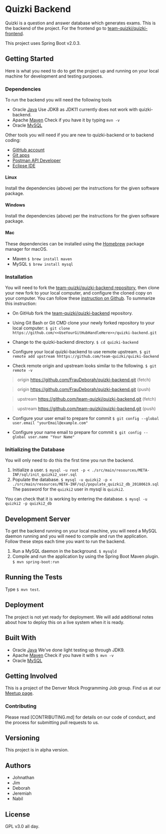 # Quizki Backend

Quizki is a question and answer database which generates exams. This is the backend of the project. For the frontend go to [team-quizki/quizki-frontend](https://github.com/team-quizki/quizki-frontend).

This project uses Spring Boot v2.0.3.

## Getting Started
Here is what you need to do to get the project up and running on your local machine for development and testing purposes.

### Dependencies
To run the backend you will need the following tools
* Oracle [Java](https://www.oracle.com/technetwork/java/javase/downloads/index.html) Use JDK8 as JDK11 currently does not work with quizki-backend.
* Apache [Maven](https://maven.apache.org/) Check if you have it by typing `mvn -v`
* Oracle [MySQL](https://www.mysql.com/)

Other tools you will need if you are new to quizki-backend or to backend coding:
* [GitHub account](https://github.com/)
* [Git apps](https://git-scm.com/downloads)
* [Postman API Developer](https://www.getpostman.com/)
* [Eclipse IDE](https://www.eclipse.org/)

#### Linux
Install the dependencies (above) per the instructions for the given software package.

#### Windows
Install the dependencies (above) per the instructions for the given software package.

#### Mac
These dependencies can be installed using the [Homebrew](https://brew.sh/) package manager for macOS.
* Maven `$ brew install maven`
* MySQL `$ brew install mysql`

### Installation
You will need to fork the [team-quizki/quizki-backend repository](https://github.com/team-quizki/quizki-backend), then clone your new fork to your local computer, and configure the cloned copy on your computer. You can follow these [instruction on Github](https://help.github.com/articles/fork-a-repo/). To summarize this instruction: 

- On GitHub fork the [team-quizki/quizki-backend](https://github.com/team-quizki/quizki-backend) repository.

- Using Git Bash or Git CMD clone your newly forked repository to your local computer:
    `$ git clone https://github.com/<<UseYourGitHubHandleHere>>/quizki-backend.git`

- Change to the quizki-backend directory. 
    `$ cd quizki-backend`
    
- Configure your local quizki-backend to use remote upstream. 
    `$ git remote add upstream hhttps://github.com/team-quizki/quizki-backend`  
    
- Check remote origin and upstream looks similar to the following.
    `$ git remote -v`
    
> origin  https://github.com/FrauDeborah/quizki-backend.git (fetch)

> origin  https://github.com/FrauDeborah/quizki-backend.git (push)

> upstream  https://github.com/team-quizki/quizki-backend.git (fetch)

> upstream  https://github.com/team-quizki/quizki-backend.git (push)
   
    
- Configure your user email to prepare for commit
    `$ git config --global user.email "yourEmail@example.com"` 
    
- Configure your name email to prepare for commit
    `$ git config --global user.name "Your Name"` 
  

### Initializing the Database
You will only need to do this the first time you run the backend.
  1. Initialize a user. `$ mysql -u root -p < ./src/main/resources/META-INF/sql/init_quizki2_user.sql`
  2. Populate the database. `$ mysql -u quizki2 -p < ./src/main/resources/META-INF/sql/populate_quizki2_db_20180619.sql` The password for the `quizki2` user in mysql is `quizki2`.

You can check that it is working by entering the database. `$ mysql -u quizki2 -p quizki2_db`

## Development Server
To get the backend running on your local machine, you will need a MySQL daemon running and you will need to compile and run the application. Follow these steps each time you want to run the backend.
  1. Run a MySQL daemon in the background. `$ mysqld`
  2. Compile and run the application by using the Spring Boot Maven plugin. `$ mvn spring-boot:run`

## Running the Tests

Type `$ mvn test`.

## Deployment

The project is not yet ready for deployment. We will add additional notes about how to deploy this on a live system when it is ready.

## Built With
* Oracle [Java](https://www.oracle.com/technetwork/java/javase/downloads/index.html) We've done light testing up through JDK9.
* Apache [Maven](https://maven.apache.org/) Check if you have it with `$ mvn -v`
* Oracle [MySQL](https://www.mysql.com/)

## Getting Involved

This is a project of the Denver Mock Programming Job group. Find us at our [Meetup page](https://www.meetup.com/Denver-Mock-Programming-Job-Meetup/).

### Contributing
Please read [CONTRIBUTING.md] for details on our code of conduct, and the process for submitting pull requests to us.

## Versioning

This project is in alpha version.

## Authors

* Johnathan
* Jim
* Deborah
* Jeremiah
* Nabil

## License

GPL v3.0 all day.



